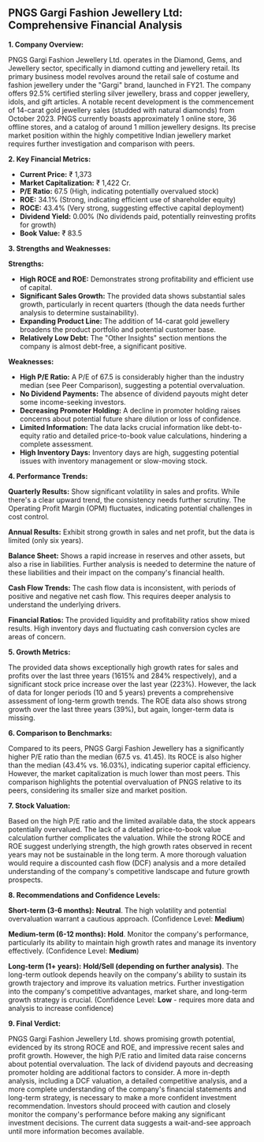 ## PNGS Gargi Fashion Jewellery Ltd: Comprehensive Financial Analysis

**1. Company Overview:**

PNGS Gargi Fashion Jewellery Ltd. operates in the Diamond, Gems, and Jewellery sector, specifically in diamond cutting and jewellery retail.  Its primary business model revolves around the retail sale of costume and fashion jewellery under the "Gargi" brand, launched in FY21.  The company offers 92.5% certified sterling silver jewellery, brass and copper jewellery, idols, and gift articles.  A notable recent development is the commencement of 14-carat gold jewellery sales (studded with natural diamonds) from October 2023.  PNGS currently boasts approximately 1 online store, 36 offline stores, and a catalog of around 1 million jewellery designs.  Its precise market position within the highly competitive Indian jewellery market requires further investigation and comparison with peers.


**2. Key Financial Metrics:**

* **Current Price:** ₹ 1,373
* **Market Capitalization:** ₹ 1,422 Cr.
* **P/E Ratio:** 67.5 (High, indicating potentially overvalued stock)
* **ROE:** 34.1% (Strong, indicating efficient use of shareholder equity)
* **ROCE:** 43.4% (Very strong, suggesting effective capital deployment)
* **Dividend Yield:** 0.00% (No dividends paid, potentially reinvesting profits for growth)
* **Book Value:** ₹ 83.5


**3. Strengths and Weaknesses:**

**Strengths:**

* **High ROCE and ROE:** Demonstrates strong profitability and efficient use of capital.
* **Significant Sales Growth:**  The provided data shows substantial sales growth, particularly in recent quarters (though the data needs further analysis to determine sustainability).
* **Expanding Product Line:**  The addition of 14-carat gold jewellery broadens the product portfolio and potential customer base.
* **Relatively Low Debt:**  The "Other Insights" section mentions the company is almost debt-free, a significant positive.

**Weaknesses:**

* **High P/E Ratio:**  A P/E of 67.5 is considerably higher than the industry median (see Peer Comparison), suggesting a potential overvaluation.
* **No Dividend Payments:**  The absence of dividend payouts might deter some income-seeking investors.
* **Decreasing Promoter Holding:**  A decline in promoter holding raises concerns about potential future share dilution or loss of confidence.
* **Limited Information:**  The data lacks crucial information like debt-to-equity ratio and detailed price-to-book value calculations, hindering a complete assessment.
* **High Inventory Days:**  Inventory days are high, suggesting potential issues with inventory management or slow-moving stock.


**4. Performance Trends:**

**Quarterly Results:**  Show significant volatility in sales and profits. While there's a clear upward trend, the consistency needs further scrutiny.  The Operating Profit Margin (OPM) fluctuates, indicating potential challenges in cost control.

**Annual Results:**  Exhibit strong growth in sales and net profit, but the data is limited (only six years).

**Balance Sheet:**  Shows a rapid increase in reserves and other assets, but also a rise in liabilities.  Further analysis is needed to determine the nature of these liabilities and their impact on the company's financial health.

**Cash Flow Trends:**  The cash flow data is inconsistent, with periods of positive and negative net cash flow.  This requires deeper analysis to understand the underlying drivers.

**Financial Ratios:**  The provided liquidity and profitability ratios show mixed results.  High inventory days and fluctuating cash conversion cycles are areas of concern.


**5. Growth Metrics:**

The provided data shows exceptionally high growth rates for sales and profits over the last three years (1615% and 284% respectively), and a significant stock price increase over the last year (223%). However, the lack of data for longer periods (10 and 5 years) prevents a comprehensive assessment of long-term growth trends.  The ROE data also shows strong growth over the last three years (39%), but again, longer-term data is missing.


**6. Comparison to Benchmarks:**

Compared to its peers, PNGS Gargi Fashion Jewellery has a significantly higher P/E ratio than the median (67.5 vs. 41.45).  Its ROCE is also higher than the median (43.4% vs. 16.03%), indicating superior capital efficiency. However, the market capitalization is much lower than most peers.  This comparison highlights the potential overvaluation of PNGS relative to its peers, considering its smaller size and market position.


**7. Stock Valuation:**

Based on the high P/E ratio and the limited available data, the stock appears potentially overvalued.  The lack of a detailed price-to-book value calculation further complicates the valuation.  While the strong ROCE and ROE suggest underlying strength, the high growth rates observed in recent years may not be sustainable in the long term.  A more thorough valuation would require a discounted cash flow (DCF) analysis and a more detailed understanding of the company's competitive landscape and future growth prospects.


**8. Recommendations and Confidence Levels:**

**Short-term (3-6 months):**  **Neutral**.  The high volatility and potential overvaluation warrant a cautious approach.  (Confidence Level: **Medium**)

**Medium-term (6-12 months):**  **Hold**.  Monitor the company's performance, particularly its ability to maintain high growth rates and manage its inventory effectively. (Confidence Level: **Medium**)

**Long-term (1+ years):**  **Hold/Sell (depending on further analysis)**.  The long-term outlook depends heavily on the company's ability to sustain its growth trajectory and improve its valuation metrics.  Further investigation into the company's competitive advantages, market share, and long-term growth strategy is crucial. (Confidence Level: **Low** -  requires more data and analysis to increase confidence)


**9. Final Verdict:**

PNGS Gargi Fashion Jewellery Ltd. shows promising growth potential, evidenced by its strong ROCE and ROE, and impressive recent sales and profit growth. However, the high P/E ratio and limited data raise concerns about potential overvaluation.  The lack of dividend payouts and decreasing promoter holding are additional factors to consider.  A more in-depth analysis, including a DCF valuation, a detailed competitive analysis, and a more complete understanding of the company's financial statements and long-term strategy, is necessary to make a more confident investment recommendation.  Investors should proceed with caution and closely monitor the company's performance before making any significant investment decisions.  The current data suggests a wait-and-see approach until more information becomes available.
